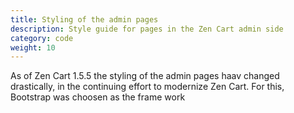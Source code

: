 ```yaml
---
title: Styling of the admin pages
description: Style guide for pages in the Zen Cart admin side
category: code
weight: 10
---
```


As of Zen Cart 1.5.5 the styling of the admin pages haav changed drastically, in the continuing effort to modernize Zen Cart. For this, Bootstrap was choosen as the frame work